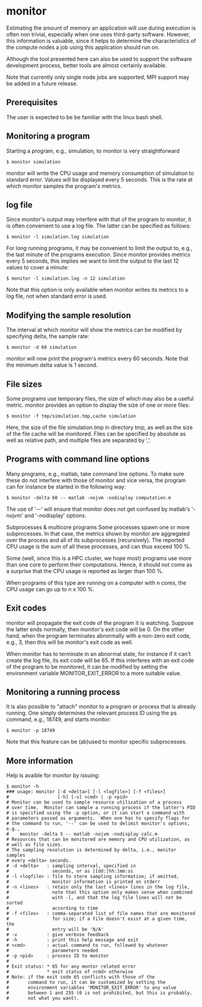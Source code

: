 monitor
=======

Estimating the amount of memory an application will use during execution is often non trivial, especially when one uses third-party software. However, this information is valuable, since it helps to determine the characteristics of the compute nodes a job using this application should run on.

Although the tool presented here can also be used to support the software development process, better tools are almost certainly available.

Note that currently only single node jobs are supported, MPI support may be added in a future release.

Prerequisites
-------------
The user is expected to be be familiar with the linux bash shell.

Monitoring a program
--------------------
Starting a program, e.g., simulation, to monitor is very straightforward
```
$ monitor simulation
```
monitor will write the CPU usage and memory consumption of simulation to standard error.  Values will be displayed every 5 seconds.  This is the rate at which monitor samples the program's metrics.

log file
--------
Since monitor's output may interfere with that of the program to monitor, it is often convenient to use a log file.  The latter can be specified as follows:
```
$ monitor -l simulation.log simulation
```
For long running programs, it may be convenient to limit the output to, e.g., the last minute of the programs execution.  Since monitor provides metrics every 5 seconds, this implies we want to limit the output to the last 12 values to cover a minute:
```
$ monitor -l simulation.log -n 12 simulation
```
Note that this option is only available when monitor writes its metrics to a log file, not when standard error is used.

Modifying the sample resolution
-------------------------------
The interval at which monitor will show the metrics can be modified by specifying delta, the sample rate:
```
$ monitor -d 60 simulation
```
monitor will now print the program's metrics every 60 seconds.  Note that the minimum delta value is 1 second.

File sizes
----------
Some programs use temporary files, the size of which may also be a useful metric.  monitor provides an option to display the size of one or more files:
```
$ monitor -f tmp/simulation.tmp,cache simulation
```
Here, the size of the file simulation.tmp in directory tmp, as well as the size of the file cache will be monitored. Files can be specified by absolute as well as relative path, and multiple files are separated by ','.

Programs with command line options
----------------------------------
Many programs, e.g., matlab, take command line options.  To make sure these do not interfere with those of monitor and vice versa, the program can for instance be started in the following way:
```
$ monitor -delta 60 -- matlab -nojvm -nodisplay computation.m
```
The use of '--' will ensure that monitor does not get confused by matlab's '-nojvm' and '-nodisplay' options.

Subprocesses & multicore programs
Some processes spawn one or more subprocesses.  In that case, the metrics shown by monitor are aggregated over the process and all of its subprocesses (recursively).  The reported CPU usage is the sum of all these processes, and can thus exceed 100 %.

Some (well, since this is a HPC cluster, we hope most) programs use more than one core to perform their computations.  Hence, it should not come as a surprise that the CPU usage is reported as larger than 100 %.

When programs of this type are running on a computer with n cores, the CPU usage can go up to n x 100 %.

Exit codes
----------
monitor will propagate the exit code of the program it is watching.  Suppose the latter ends normally, then monitor's exit code will be 0.  On the other hand, when the program terminates abnormally with a non-zero exit code, e.g., 3, then this will be monitor's exit code as well.

When monitor has  to terminate in an abnormal state, for instance if it can't create the log file, its exit code will be 65.  If this interferes with an exit code of the program to be monitored, it can be modified by setting the environment variable MONITOR_EXIT_ERROR to a more suitable value.

Monitoring a running process
----------------------------
It is also possible to "attach" monitor to a program or process that is already running.  One simply determines the relevant process ID using the ps command, e.g., 18749, and starts monitor:

```
$ monitor -p 18749
```
Note that this feature can be (ab)used to monitor specific subprocesses.

More information
----------------
Help is avaible for monitor by issuing:
```
$ monitor -h
### usage: monitor [-d <delta>] [-l <logfile>] [-f <files>]
#                  [-h] [-v] <cmd> | -p <pid>
# Monitor can be used to sample resource utilization of a process
# over time.  Monitor can sample a running process if the latter's PID
# is specified using the -p option, or it can start a command with
# parameters passed as arguments.  When one has to specify flags for
# the command to run, '--' can be used to delimit monitor's options, e.g.,
#    monitor -delta 5 -- matlab -nojvm -nodisplay calc.m
# Resources that can be monitored are memory and CPU utilization, as
# well as file sizes.
# The sampling resolution is determined by delta, i.e., monitor samples
# every <delta> seconds.
# -d <delta>   : sampling interval, specified in
#                seconds, or as [[dd:]hh:]mm:ss
# -l <logfile> : file to store sampling information; if omitted,
#                monitor information is printed on stderr
# -n <lines>   : retain only the last <lines> lines in the log file,
#                note that this option only makes sense when combined
#                with -l, and that the log file lines will not be sorted
#                according to time
# -f <files>   : comma-separated list of file names that are monitored
#                for size; if a file doesn't exist at a given time, the
#                entry will be 'N/A'
# -v           : give verbose feedback
# -h           : print this help message and exit
# <cmd>        : actual command to run, followed by whatever
#                parameters needed
# -p <pid>     : process ID to monitor
#
# Exit status: * 65 for any montor related error
#              * exit status of <cmd> otherwise
# Note: if the exit code 65 conflicts with those of the
#       command to run, it can be customized by setting the
#       environment variables 'MONITOR_EXIT_ERROR' to any value
#       between 1 and 255 (0 is not prohibited, but this is probably.
#       not what you want).
```
